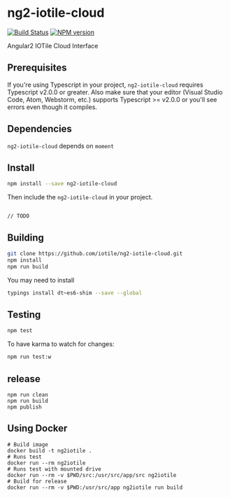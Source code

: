 # ng2-iotile-cloud
[![Build Status](https://travis-ci.org/iotile/ng2-iotile-cloud.svg?branch=master)](https://travis-ci.org/iotile/ng2-iotile-cloud)
[![NPM version](https://img.shields.io/npm/v/ng2-iotile-cloud.svg)](https://www.npmjs.com/package/ng2-iotile-cloud) 

Angular2 IOTile Cloud Interface


## Prerequisites

If you're using Typescript in your project, `ng2-iotile-cloud` requires Typescript v2.0.0 or greater. Also make sure that your editor (Visual Studio Code, Atom, Webstorm, etc.) supports Typescript >= v2.0.0 or you'll see errors even though it compiles.

## Dependencies

`ng2-iotile-cloud` depends on `moment` 

## Install

```bash
npm install --save ng2-iotile-cloud
```

Then include the `ng2-iotile-cloud` in your project.

```Angular2

// TODO

```


## Building

```bash
git clone https://github.com/iotile/ng2-iotile-cloud.git
npm install
npm run build
```

You may need to install

```bash
typings install dt~es6-shim --save --global
```

## Testing

```bash
npm test
```

To have karma to watch for changes:
```bash
npm run test:w
```

## release
```
npm run clean
npm run build
npm publish
```

## Using Docker

```
# Build image
docker build -t ng2iotile .
# Runs test
docker run --rm ng2iotile
# Runs test with mounted drive
docker run --rm -v $PWD/src:/usr/src/app/src ng2iotile
# Build for release
docker run --rm -v $PWD:/usr/src/app ng2iotile run build
```

